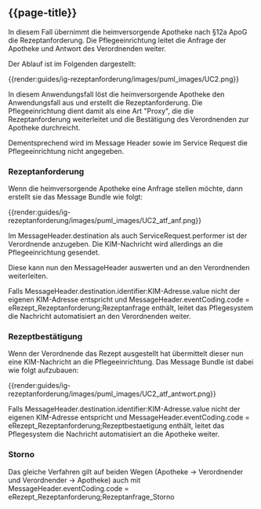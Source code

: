 ## {{page-title}}

In diesem Fall übernimmt die heimversorgende Apotheke nach §12a ApoG die Rezeptanforderung. Die Pflegeeinrichtung leitet die Anfrage der Apotheke und Antwort des Verordnenden weiter.

Der Ablauf ist im Folgenden dargestellt:

{{render:guides/ig-rezeptanforderung/images/puml_images/UC2.png}}

In diesem Anwendungsfall löst die heimversorgende Apotheke den Anwendungsfall aus und erstellt die Rezeptanforderung. Die Pflegeeinrichtung dient damit als eine Art "Proxy", die die Rezeptanforderung weiterleitet und die Bestätigung des Verordnenden zur Apotheke durchreicht.

Dementsprechend wird im Message Header sowie im Service Request die Pflegeeinrichtung nicht angegeben.

### Rezeptanforderung

Wenn die heimversorgende Apotheke eine Anfrage stellen möchte, dann erstellt sie das Message Bundle wie folgt:

{{render:guides/ig-rezeptanforderung/images/puml_images/UC2_atf_anf.png}}

Im MessageHeader.destination als auch ServiceRequest.performer ist der Verordnende anzugeben. Die KIM-Nachricht wird allerdings an die Pflegeeinrichtung gesendet.

Diese kann nun den MessageHeader auswerten und an den Verordnenden weiterleiten. 

Falls MessageHeader.destination.identifier:KIM-Adresse.value nicht der eigenen KIM-Adresse entspricht und MessageHeader.eventCoding.code = eRezept_Rezeptanforderung;Rezeptanfrage enthält, leitet das Pflegesystem die Nachricht automatisiert an den Verordnenden weiter.

### Rezeptbestätigung

Wenn der Verordnende das Rezept ausgestellt hat übermittelt dieser nun eine KIM-Nachricht an die Pflegeeinrichtung. Das Message Bundle ist dabei wie folgt aufzubauen:

{{render:guides/ig-rezeptanforderung/images/puml_images/UC2_atf_antwort.png}}

Falls MessageHeader.destination.identifier:KIM-Adresse.value nicht der eigenen KIM-Adresse entspricht und MessageHeader.eventCoding.code = eRezept_Rezeptanforderung;Rezeptbestaetigung enthält, leitet das Pflegesystem die Nachricht automatisiert an die Apotheke weiter.

### Storno

Das gleiche Verfahren gilt auf beiden Wegen (Apotheke -> Verordnender und Verordnender -> Apotheke) auch mit MessageHeader.eventCoding.code = eRezept_Rezeptanforderung;Rezeptanfrage_Storno